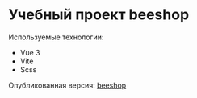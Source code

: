 # Учебный проект beeshop

Используемые технологии:
- Vue 3
- Vite 
- Scss

Опубликованная версия:
[beeshop](https://beeshop.vercel.app/)
